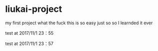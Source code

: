 # liukai-project
my first project
what the fuck 
this is so easy
just so so
I learnded it ever

test at 2017/11/1 23：55


test at 2017/11/1 23：57
